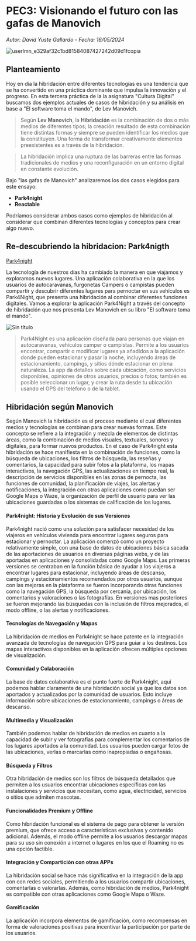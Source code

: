 # PEC3: Visionando el futuro con las gafas de Manovich
*Autor: David Yuste Gallardo - Fecha: 16/05/2024*

![userlmn_e329af32c1bd81584087427242d09d1fcopia](https://github.com/Yustegd/PEC3_Manovich_Reloaded/assets/169986409/051d9273-ad47-4184-a133-8a8e7ed0abe1)

## Planteamiento

Hoy en día la hibridación entre diferentes tecnologías es una tendencia que se ha convertido en una práctica dominante que impulsa la innovación y el progreso.
En esta tercera práctica de la la asignatura "Cultura Digital" buscamos dos ejemplos actuales de casos de hibridación y su análisis en base a "El software toma el mando", de Lev Manovich.

> Según **Lev Manovich**, la **Hibridación** es la combinación de dos o más medios de diferentes tipos; la creación resultado de esta combinación tiene distintas formas y siempre se pueden identificar los medios que la constituyen. Una forma de transformar creativamente elementos preexistentes es a través de la hibridación. 

>  La hibridación implica una ruptura de las barreras entre las formas tradicionales de medios y una reconfiguración en un entorno digital en constante evolución.

Bajo "las gafas de Manovich" analizaremos los dos casos elegidos para este ensayo:

 - **Park4night** 
 - **Reactable**

Podríamos considerar ambos casos como ejemplos de hibridación al considerar que combinan diferentes tecnologías y conceptos para crear algo nuevo.

## Re-descubriendo la hibridacion: Park4nigth

[Park4night](https://park4night.com/es)

La tecnología de nuestros días ha cambiado la manera en que viajamos y exploramos nuevos lugares. Una aplicación colaborativa en la que los usuarios de autocaravanas, furgonetas Campers o campistas pueden compartir y descubrir diferentes lugares para pernoctar en sus vehículos es Park4Night, que presenta una hibridación al combinar diferentes funciones digitales. Vamos a explorar la aplicación Park4Night a través del concepto de hibridación que nos presenta Lev Manovich en su libro "El software toma el mando".


![Sin título](https://github.com/Yustegd/PEC3_Manovich_Reloaded/assets/169986409/3f4be4c7-be26-4433-8992-207983af08a6)

> Park4Night es una aplicación diseñada para personas que viajan en autocaravanas, vehículos camper o campistas. Permite a los usuarios encontrar, compartir o modificar lugares ya añadidos a la aplicación donde pueden estacionar y pasar la noche, incluyendo áreas de estacionamiento, campings, y sitios dónde estacionar en plena naturaleza. La app da detalles sobre cada ubicación, como servicios disponibles, opiniones de otros usuarios, precios o fotos; también es posible seleccionar un lugar, y crear la ruta desde tu ubicación usando el GPS del teléfono o de la tablet.

## Hibridación según Manovich

Según Manovich la hibridación es el proceso mediante el cual diferentes medios y tecnologías se combinan para crear nuevas formas. Este concepto se refiere a la integración y mezcla de elementos de distintas áreas, como la combinación de medios visuales, textuales, sonoros y digitales, para formar nuevos productos. En el caso de Park4night esta hibridación se hace manifiesta en la combinación de funciones, como la búsqueda de ubicaciones, los filtros de búsqueda, las reseñas y comentarios, la capacidad para subir fotos a la plataforma, los mapas interactivos, la navegación GPS, las actualizaciones en tiempo real, la descripción de servicios disponibles en las zonas de pernocta, las funciones de comunidad, la planificación de viajes, las alertas y notificaciones, la integración con otras aplicaciones como puedan ser Google Maps o Waze, la organización de perfil de usuario para ver las ubicaciones guardadas o los sistemas de calificación de los lugares.

#### Park4night: Historia y Evolución de sus Versiones
Park4night nació como una solución para satisfacer necesidad de los viajeros en vehículos vivienda para encontrar lugares seguros para estacionar y pernoctar. La aplicación comenzó como un proyecto relativamente simple, con una base de datos de ubicaciones básica sacada de las aportaciones de usuarios en diversas páginas webs, y de las aportadas en aplicaciones y consolidadas como Google Maps. Las primeras versiones se centraban en la función básica de ayudar a los viajeros a encontrar lugares para estacionar, incluyendo áreas de descanso, campings y estacionamientos recomendados por otros usuarios, aunque con las mejoras en la plataforma se fueron incorporando otras funciones como la navegación GPS, la búsqueda por cercanía, por ubicación, los comentarios y valoraciones o las fotografías. En versiones mas posteriores se fueron mejorando las búsquedas con la inclusión de filtros mejorados, el modo offline, o las alertas y notificaciones.

#### Tecnologías de Navegación y Mapas
La hibridación de medios en Park4night se hace patente en la  integración avanzada de tecnologías de navegación GPS para guiar a los destinos. Los mapas interactivos disponibles en la aplicación ofrecen múltiples opciones de visualización. 

#### Comunidad y Colaboración
La base de datos colaborativa es el punto fuerte de Park4night, aquí podemos hablar claramente de una hibridación social ya que los datos son aportados y actualizados por la comunidad de usuarios. Esto incluye información sobre ubicaciones de estacionamiento, campings o áreas de descanso. 

#### Multimedia y Visualización
También podemos hablar de hibridación de medios en cuanto a la capacidad de subir y ver fotografías para complementar los comentarios de los lugares aportados a la comunidad. Los usuarios pueden cargar fotos de las ubicaciones, verlas o marcarlas como inapropiadas o engañosas.

#### Búsqueda y Filtros
Otra hibridación de medios son los filtros de búsqueda detallados que permiten a los usuarios encontrar ubicaciones específicas con las instalaciones y servicios que necesitan, como agua, electricidad, servicios o sitios que admiten mascotas. 

#### Funcionalidades Premium y Offline
Como hibridación funcional es el sistema de pago para obtener la versión premium, que ofrece acceso a características exclusivas y contenido adicional. 
Además, el modo offline permite a los usuarios descargar mapas para su uso sin conexión a internet o lugares en los que el Roaming no es una opción factible.

#### Integración y Compartición con otras APPs
La hibridación social se hace más significativa en la integración de la app con con redes sociales, permitiendo a los usuarios compartir ubicaciones, comentarlas o valorarlas. Además, como hibridación de medios, 	Park4night es compatible con otras aplicaciones como Google Maps o Waze.

#### Gamificación
La aplicación incorpora elementos de gamificación, como recompensas en forma de valoraciones positivas para incentivar la participación por parte de los usuarios.

